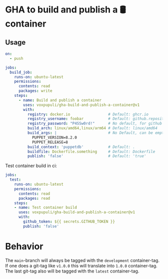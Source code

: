 # GHA to build and publish a 🛢️ container

## Usage

```yaml
on:
  - push

jobs:
  build_job:
    runs-on: ubuntu-latest
    permissions:
      contents: read
      packages: write
    steps:
      - name: Build and publish a container
        uses: voxpupuli/gha-build-and-publish-a-container@v1
        with:
          registry: docker.io                 # Default: ghcr.io
          registry_username: foobar           # Default: github.repository_owner
          registry_password: "P4SSw0rd!"      # No default, for github set it to ${{ secrets.GITHUB_TOKEN }}
          build_arch: linux/amd64,linux/arm64 # Default: linux/amd64
          build_args: |                       # No Default, can be empty
            PUPPET_VERSION=8.2.0
            PUPPET_RELEASE=8
          build_context: 'puppetdb'           # Default: .
          buildfile: Dockerfile.something     # Default: Dockerfile
          publish: 'false'                    # Default: 'true'
```

Test container build in ci:

```yaml
jobs:
  test:
    runs-on: ubuntu-latest
    permissions:
      contents: read
      packages: read
    steps:
    - name: Test container build
      uses: voxpupuli/gha-build-and-publish-a-container@v1
      with:
        github_token: ${{ secrets.GITHUB_TOKEN }}
        publish: 'false'
```

# Behavior

The `main`-branch will always be tagged with the `development` container-tag.
If one does a git-tag like `v1.0.0` this will translate into `1.0.0` container-tag.
The last git-tag also will be tagged with the `latest` container-tag.
